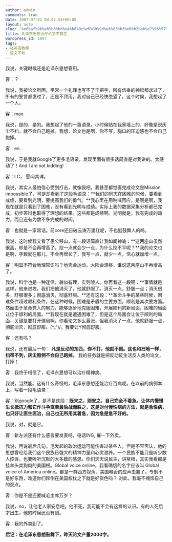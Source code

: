 ```yaml
---
author: admin
comments: true
date: 2007-07-02 04:42:54+00:00
layout: note
slug: '%e6%af%9b%e6%b3%bd%e4%b8%9c%e6%80%9d%e6%83%b3%e6%b2%bb%e7%96%97%e8%ae%ba%e6%96%87%e4%b8%8d%e8%82%b2%e7%97%87'
title: 毛泽东思想治疗论文不育症
wordpress_id: 1097
tags:
- 呸英语教程
- 语文不动
---
```


我说，关键时候还是毛泽东思想管用。

客：？

我说，我被论文所困，平常一个礼拜也写不了千把字，所有信奉的神祗都求过了，所有的誓言都发过了，还是不顶用，我对自己已经快绝望了。这个时候，我想起了一个人。

客：mao

我说，是的，是的。我想起了他的一篇语录，小时候贴在我家墙上的，好像是说灰尘不扫，就不会自己跑掉。我想，论文也是啊，你不写，胸口的压迫感也不会自己跑掉。

客：en.

我说，于是我就Google了更多毛语录，发现里面有很多话简直是对我讲的。太感动了！And I am not kidding!

客：I C， 愿闻其详。

我说，其实人最怕信心受到打击，就像我吧，我甚至都觉得完成论文是Mission impossible了，可是却看到了这段毛语录：**我们的同志在困难的时候，要看到成绩，要看到光明，要提高我们的勇气。**我心里在用呐喊回应，是啊是啊，我现在就是只看到了困难，没有看到光明与成绩。实际上我的数据采集分析都已完成，初步答辩也取得了理想的结果。这些都是成绩啊。光明就是，我有完成的动力，而且还有为数不多完成的时间。

客：也就是一家常话。前core还日破云涛万里红呢，不也挺鼓舞人的吗。

我说，这时候我又看了愚公移山，有一段话简直让我如闻神谕：**这两座山虽然很高，却是不会再增高了，挖一点就会少一点，为什么挖不平呢？**我的论文也是啊，字数就在那儿，不会再增长了，我写一点，就少一点，信心就加增一点。

客：明显不符合地理常识吗？地壳会运动，大陆会漂移，谁说这两座山不再增高了。

我说，科学也是一种迷信，貌似有理，实则唬人。你再看这一段啊：**事情就是这样，他来进攻，我们把他消灭了，他就舒服了。消灭一点，舒服一点；消灭很多，舒服很多；彻底消灭，彻底舒服。**还有这段：**革命斗争的某些时候，困难条件超过顺利条件，在这种时候，困难是矛盾的主要方面，顺利是其次要方面。然而由于革命党人的努力，能够逐步地克服困难，开展顺利的新局面，困难的局面让位于顺利的局面。**我现在就是遭遇困难了，但是这个局面会让位于顺利的局面，关键是要打开僵局啊。你看论文多么嚣张，但我消灭了一点，他就舒服一点，彻底消灭，彻底舒服。\(^_^)/。我要让Y彻底舒服。

客：还有吗？

我说，还有最后一句： **凡是反动的东西，你不打，他就不倒。这也和扫地一样，扫帚不到，灰尘照例不会自己跑掉。** 我的任务就是把反动反生活反人类的论文，打掉！

客：我终于相信了，毛泽东思想可以治疗精神病。

我说，当然能。这有什么奇怪的，毛泽东思想还能治疗百病呢。在以前的病例本上，写着一段毛语录：

客：别google了，是不是这段：**既来之，则安之，自己完全不着急。让体内慢慢生长抵抗力和它作斗争直至最后战而胜之，这是对付慢性病的方法，就是急性病，也只好让医生医治，自己也无所用其着急，因为急是急不好的。**

我说，对，就是它。

客：新左派还有什么感言要发表吗，电话ING, 催一下外卖。

我说，再说最后几句。毛发起的政治运动可能伤害过某些人，但是不容否认，他的思想曾经给我们这个民族已强大的精神力量和心灵滋养。一个民族不能只是听少数人控诉，也要听听沉默的大多数的感恩。你们天天说民主，讲草根，其实我看都是挂羊头卖狗肉的美国根。Global voice online，我看确切的名字应该叫 Global voice of America online。都是一群西方视角、美国喉舌的应声虫罢了。专制不是好东西，难道你们拜倒在美国权杖之下就是好货色吗？ 对此，我毫不掩饰自己的观点。

客：你是不是还要喊毛主席万岁？

我说，no，让他老人家安息吧。他不死，我可能不会有这样的认识。有的人死后才出生，他的时候还没有到。

客：我的外卖到了。


**后记：在毛泽东思想鼓舞下，昨天论文产量2000字。**

